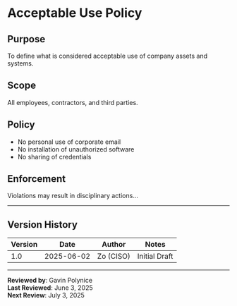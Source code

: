 # Acceptable Use Policy

## Purpose
To define what is considered acceptable use of company assets and systems.

## Scope
All employees, contractors, and third parties.

## Policy
- No personal use of corporate email
- No installation of unauthorized software
- No sharing of credentials

## Enforcement
Violations may result in disciplinary actions...

---

## Version History

| Version | Date | Author | Notes |
|---------|------|--------|-------|
| 1.0     | 2025-06-02 | Zo (CISO) | Initial Draft |

---

**Reviewed by**: Gavin Polynice  
**Last Reviewed**: June 3, 2025  
**Next Review**: July 3, 2025  

